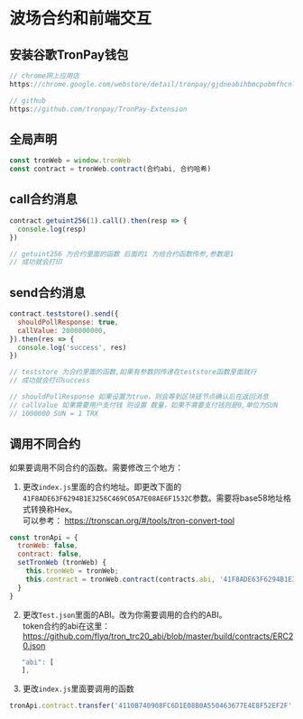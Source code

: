 # 波场合约和前端交互


## 安装谷歌TronPay钱包

```javascript
// chrome网上应用店
https://chrome.google.com/webstore/detail/tronpay/gjdneabihbmcpobmfhcnljaojmgoihfk

// github
https://github.com/tronpay/TronPay-Extension
```

## 全局声明

```javascript
const tronWeb = window.tronWeb
const contract = tronWeb.contract(合约abi, 合约哈希)
```

## call合约消息

```javascript
contract.getuint256(1).call().then(resp => {
  console.log(resp)
})

// getuint256 为合约里面的函数 后面的1 为给合约函数传参,参数是1
// 成功就会打印
```

## send合约消息

```javascript
contract.teststore().send({
  shouldPollResponse: true,
  callValue: 2000000000,
}).then(res => {
  console.log('success', res)
})

// teststore 为合约里面的函数,如果有参数则传递在teststore函数里面就行
// 成功就会打印success

// shouldPollResponse 如果设置为true，则会等到区块链节点确认后在返回消息
// callValue 如果需要用户支付钱 则设置 数量，如果不需要支付钱则是0,单位为SUN
// 1000000 SUN = 1 TRX
```

## 调用不同合约

如果要调用不同合约的函数。需要修改三个地方：
1. 更改`index.js`里面的合约地址。即更改下面的`41F8ADE63F6294B1E3256C469C05A7E08AE6F1532C`参数。需要将base58地址格式转换称Hex。   
可以参考：
https://tronscan.org/#/tools/tron-convert-tool

```javascript
const tronApi = {
  tronWeb: false,
  contract: false,
  setTronWeb (tronWeb) {
    this.tronWeb = tronWeb;
    this.contract = tronWeb.contract(contracts.abi, '41F8ADE63F6294B1E3256C469C05A7E08AE6F1532C')
  }
}
```
2. 更改`Test.json`里面的ABI。改为你需要调用的合约的ABI。   
token合约的abi在这里：https://github.com/flyq/tron_trc20_abi/blob/master/build/contracts/ERC20.json
```javascript
   "abi": [
   ],
```
3. 更改`index.js`里面要调用的函数
```javascript
tronApi.contract.transfer('4110B740908FC6D1E08B0A550463677E4E8F52EF2F',100000).send({
```